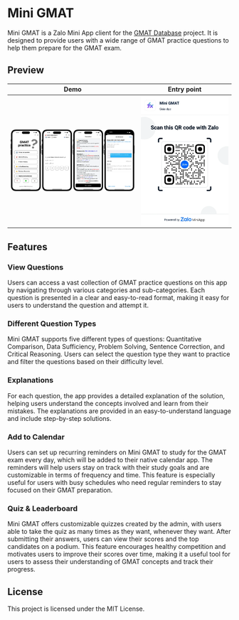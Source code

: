 # Mini GMAT

Mini GMAT is a Zalo Mini App client for the [GMAT Database](https://github.com/teddyos/gmat-database) project. It is designed to provide users with a wide range of GMAT practice questions to help them prepare for the GMAT exam.

## Preview

| Demo                      | Entry point                    |
| ------------------------- | ------------------------------ |
| ![Demo](./docs/demo.webp) | ![Entry point](./docs/qr.webp) |

## Features

### View Questions

Users can access a vast collection of GMAT practice questions on this app by navigating through various categories and sub-categories. Each question is presented in a clear and easy-to-read format, making it easy for users to understand the question and attempt it.

### Different Question Types

Mini GMAT supports five different types of questions: Quantitative Comparison, Data Sufficiency, Problem Solving, Sentence Correction, and Critical Reasoning. Users can select the question type they want to practice and filter the questions based on their difficulty level.

### Explanations

For each question, the app provides a detailed explanation of the solution, helping users understand the concepts involved and learn from their mistakes. The explanations are provided in an easy-to-understand language and include step-by-step solutions.

### Add to Calendar

Users can set up recurring reminders on Mini GMAT to study for the GMAT exam every day, which will be added to their native calendar app. The reminders will help users stay on track with their study goals and are customizable in terms of frequency and time. This feature is especially useful for users with busy schedules who need regular reminders to stay focused on their GMAT preparation.

### Quiz & Leaderboard

Mini GMAT offers customizable quizzes created by the admin, with users able to take the quiz as many times as they want, whenever they want. After submitting their answers, users can view their scores and the top candidates on a podium. This feature encourages healthy competition and motivates users to improve their scores over time, making it a useful tool for users to assess their understanding of GMAT concepts and track their progress.

## License

This project is licensed under the MIT License.
